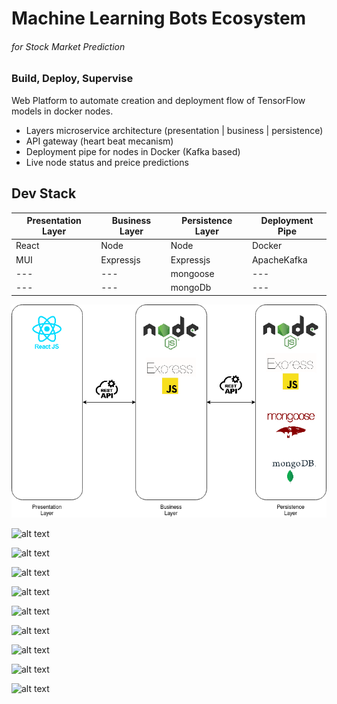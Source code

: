 # Machine Learning Bots Ecosystem
###### _for Stock Market Prediction_
### Build, Deploy, Supervise

Web Platform to automate creation and deployment flow of TensorFlow models in docker nodes.

- Layers microservice architecture (presentation | business | persistence)
- API gateway (heart beat mecanism) 
- Deployment pipe for nodes in Docker (Kafka based)
- Live node status and preice predictions

## Dev Stack

| Presentation Layer | Business Layer | Persistence Layer | Deployment Pipe
| ------ | ------ | ------ | ------ |
| React | Node | Node |Docker |
| MUI | Expressjs | Expressjs | ApacheKafka |
| --- | --- | mongoose |--- |
| --- | --- | mongoDb |--- |

![alt text](./readmeImgs/img10.png)

![alt text](https://raw.githubusercontent.com/GabrielDamian/Stonks_Ultimate-bachelor-degree/main/readmeImgs/img1.png?token=GHSAT0AAAAAACVYWUT3NLVKW3CODOMGPLESZVTJCDQ)

![alt text](https://raw.githubusercontent.com/GabrielDamian/Stonks_Ultimate-bachelor-degree/main/readmeImgs/img2.png?token=GHSAT0AAAAAACVYWUT26SLTLRJM4QTYWO7KZVTJCEA)

![alt text](https://raw.githubusercontent.com/GabrielDamian/Stonks_Ultimate-bachelor-degree/main/readmeImgs/img3.png?token=GHSAT0AAAAAACVYWUT2FD5DKVOYALQEWHW4ZVTJCEQ)

![alt text](https://raw.githubusercontent.com/GabrielDamian/Stonks_Ultimate-bachelor-degree/main/readmeImgs/img4.png?token=GHSAT0AAAAAACVYWUT3M5PLBSJZKP2G4OWKZVTJCEQ)

![alt text](https://raw.githubusercontent.com/GabrielDamian/Stonks_Ultimate-bachelor-degree/main/readmeImgs/img5.png?token=GHSAT0AAAAAACVYWUT32NAFBUXWR6WPXG62ZVTJCFA)

![alt text](https://raw.githubusercontent.com/GabrielDamian/Stonks_Ultimate-bachelor-degree/main/readmeImgs/img9.png?token=GHSAT0AAAAAACVYWUT3GUEY4OSLSW3BB4DQZVTKZ5A)

![alt text](https://raw.githubusercontent.com/GabrielDamian/Stonks_Ultimate-bachelor-degree/main/readmeImgs/img7.png?token=GHSAT0AAAAAACVYWUT3LUQKGUHIJ7FJYAOIZVTKZ4A)

![alt text](https://raw.githubusercontent.com/GabrielDamian/Stonks_Ultimate-bachelor-degree/main/readmeImgs/img8.png?token=GHSAT0AAAAAACVYWUT2G72AOCIVD46UBBMGZVTKZ5A)

![alt text](https://raw.githubusercontent.com/GabrielDamian/Stonks_Ultimate-bachelor-degree/main/readmeImgs/img11.png?token=GHSAT0AAAAAACVYWUT2MKTVI2SQO7NUFTH6ZVTKZ5Q)
